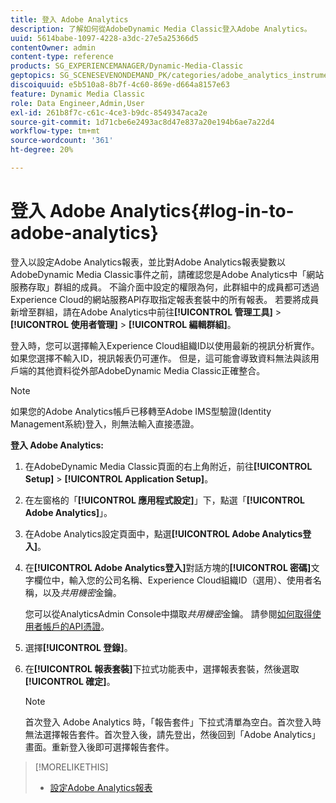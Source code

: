 ```yaml
---
title: 登入 Adobe Analytics
description: 了解如何從AdobeDynamic Media Classic登入Adobe Analytics。
uuid: 5614babe-1097-4228-a3dc-27e5a25366d5
contentOwner: admin
content-type: reference
products: SG_EXPERIENCEMANAGER/Dynamic-Media-Classic
geptopics: SG_SCENESEVENONDEMAND_PK/categories/adobe_analytics_instrumentation_kit
discoiquuid: e5b510a8-8b7f-4c60-869e-d664a8157e63
feature: Dynamic Media Classic
role: Data Engineer,Admin,User
exl-id: 261b8f7c-c61c-4ce3-b9dc-8549347aca2e
source-git-commit: 1d71cbe6e2493ac8d47e837a20e194b6ae7a22d4
workflow-type: tm+mt
source-wordcount: '361'
ht-degree: 20%

---
```


# 登入 Adobe Analytics{#log-in-to-adobe-analytics}

登入以設定Adobe Analytics報表，並比對Adobe Analytics報表變數以AdobeDynamic Media Classic事件之前，請確認您是Adobe Analytics中「網站服務存取」群組的成員。 不論介面中設定的權限為何，此群組中的成員都可透過Experience Cloud的網站服務API存取指定報表套裝中的所有報表。 若要將成員新增至群組，請在Adobe Analytics中前往&#x200B;**[!UICONTROL 管理工具]** > **[!UICONTROL 使用者管理]** > **[!UICONTROL 編輯群組]**。

登入時，您可以選擇輸入Experience Cloud組織ID以使用最新的視訊分析實作。 如果您選擇不輸入ID，視訊報表仍可運作。 但是，這可能會導致資料無法與該用戶端的其他資料從外部AdobeDynamic Media Classic正確整合。

>[!NOTE]
>
>如果您的Adobe Analytics帳戶已移轉至Adobe IMS型驗證(Identity Management系統)登入，則無法輸入直接憑證。

**登入 Adobe Analytics:**

1. 在AdobeDynamic Media Classic頁面的右上角附近，前往&#x200B;**[!UICONTROL Setup]** > **[!UICONTROL Application Setup]**。
1. 在左窗格的「**[!UICONTROL 應用程式設定]**」下，點選「**[!UICONTROL Adobe Analytics]**」。
1. 在Adobe Analytics設定頁面中，點選&#x200B;**[!UICONTROL Adobe Analytics登入]**。
1. 在&#x200B;**[!UICONTROL Adobe Analytics登入]**&#x200B;對話方塊的&#x200B;**[!UICONTROL 密碼]**&#x200B;文字欄位中，輸入您的公司名稱、Experience Cloud組織ID（選用）、使用者名稱，以及&#x200B;*共用機密*&#x200B;金鑰。

   您可以從AnalyticsAdmin Console中擷取&#x200B;*共用機密*&#x200B;金鑰。 請參閱[如何取得使用者帳戶的API憑證](https://github.com/AdobeDocs/analytics-2.0-apis/blob/master/create-oauth-client.md)。

1. 選擇&#x200B;**[!UICONTROL 登錄]**。
1. 在&#x200B;**[!UICONTROL 報表套裝]**&#x200B;下拉式功能表中，選擇報表套裝，然後選取&#x200B;**[!UICONTROL 確定]**。

   >[!NOTE]
   >
   >首次登入 Adobe Analytics 時，「報告套件」下拉式清單為空白。首次登入時無法選擇報告套件。首次登入後，請先登出，然後回到「Adobe Analytics」畫面。重新登入後即可選擇報告套件。

>[!MORELIKETHIS]
>
>* [設定Adobe Analytics報表](configuring-analytics-reports.md#configuring_adobe_analytics_reports)

